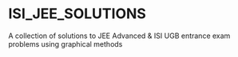 # ISI_JEE_SOLUTIONS
A collection of solutions to JEE Advanced &amp; ISI UGB entrance exam problems using graphical methods 
